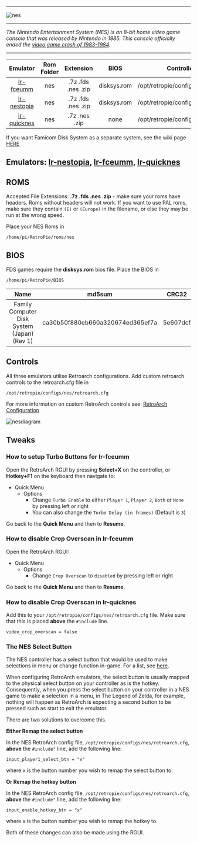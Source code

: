 ***
![nes](https://cloud.githubusercontent.com/assets/10035308/12213379/4a0e517a-b634-11e5-98c4-91cc27549706.png)
***
_The Nintendo Entertainment System (NES) is an 8-bit home video game console that was released by Nintendo in 1985. This console officially ended the [video game crash of 1983-1984](https://en.wikipedia.org/wiki/Video_game_crash_of_1983)._

***

| Emulator | Rom Folder | Extension | BIOS |  Controller Config |
| :---: | :---: | :---: | :---: | :---: |
| [lr-fceumm](https://github.com/libretro/libretro-fceumm) | nes  | .7z .fds .nes .zip | disksys.rom | /opt/retropie/configs/nes/retroarch.cfg |
| [lr-nestopia](https://github.com/libretro/nestopia) | nes  | .7z .fds .nes .zip | disksys.rom | /opt/retropie/configs/nes/retroarch.cfg |
| [lr-quicknes](https://github.com/libretro/QuickNES_Core) | nes  | .7z .nes .zip | none | /opt/retropie/configs/nes/retroarch.cfg |

If you want Famicom Disk System as a separate system, see the wiki page [HERE](Famicom-Disk-System)

## Emulators: [lr-nestopia](https://github.com/libretro/nestopia), [lr-fceumm](https://github.com/libretro/libretro-fceumm), [lr-quicknes](https://github.com/libretro/QuickNES_Core)

## ROMS

Accepted File Extensions: **.7z .fds .nes .zip** - make sure your roms have headers. Roms without headers will not work. If you want to use PAL roms, make sure they contain `(E)` or `(Europe)` in the filename, or else they may be run at the wrong speed.

Place your NES Roms in
```
/home/pi/RetroPie/roms/nes
```
## BIOS

FDS games require the **disksys.rom** bios file. Place the BIOS in
```
/home/pi/RetroPie/BIOS
```

| Name | md5sum | CRC32 |
| :--: | :--: | :--: |
| Family Computer Disk System (Japan) (Rev 1) | ca30b50f880eb660a320674ed365ef7a | 5e607dcf |

## Controls

All three emulators utilise Retroarch configurations. Add custom retroarch controls to the retroarch.cfg file in

```shell
/opt/retropie/configs/nes/retroarch.cfg
```
For more information on custom RetroArch controls see: [RetroArch Configuration](RetroArch-Configuration)

![nesdiagram](https://cloud.githubusercontent.com/assets/10035308/8245062/4f0c5b8e-15e6-11e5-9255-b920543518d6.png)

## Tweaks

### How to setup Turbo Buttons for lr-fceumm

Open the RetroArch RGUI by pressing **Select+X** on the controller, or **Hotkey+F1** on the keyboard then navigate to:

* Quick Menu
    * Options
        * Change `Turbo Enable` to either `Player 1`, `Player 2`, `Both` or `None` by pressing left or right
        * You can also change the `Turbo Delay (in frames)` (Default is `3`)

Go back to the **Quick Menu** and then to **Resume**.

### How to disable Crop Overscan in lr-fceumm

Open the RetroArch RGUI:

* Quick Menu
    * Options
        * Change `Crop Overscan` to `disabled` by pressing left or right

Go back to the **Quick Menu** and then to **Resume**.

### How to disable Crop Overscan in lr-quicknes

Add this to your `/opt/retropie/configs/nes/retroarch.cfg` file. Make sure that this is placed **above** the `#include` line.

```shell
video_crop_overscan = false
```

### The NES Select Button

The NES controller has a select button that would be used to make selections in menu or change function in-game. For a list, see [here](http://www.racketboy.com/retro/nintendo/nes/so-what-was-the-nes-select-button-for).

When configuring RetroArch emulators, the select button is usually mapped to the physical select button on your controller as is the hotkey. Consequently, when you press the select button on your controller in a NES game to make a selection in a menu, in The Legend of Zelda, for example, nothing will happen as RetroArch is expecting a second button to be pressed such as start to exit the emulator.

There are two solutions to overcome this.

**Either Remap the select button**

In the NES RetroArch config file, `/opt/retropie/configs/nes/retroarch.cfg`, **above** the `#include"` line, add the following line:

```
input_player1_select_btn = "x"
```

where x is the button number you wish to remap the select button to.

**Or Remap the hotkey button**

In the NES RetroArch config file, `/opt/retropie/configs/nes/retroarch.cfg`, **above** the `#include"` line, add the following line:

```
input_enable_hotkey_btn = "x"
```

where x is the button number you wish to remap the hotkey to.

Both of these changes can also be made using the RGUI.